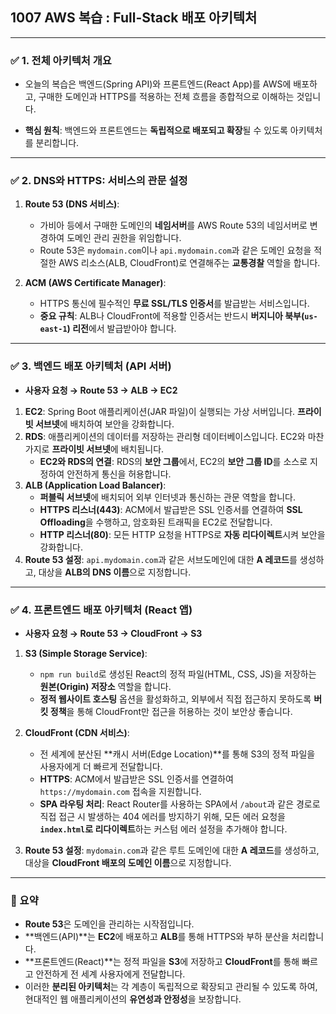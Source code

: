 ## 1007 AWS 복습 : Full-Stack 배포 아키텍처

---

### ✅ 1. 전체 아키텍처 개요

*   오늘의 복습은 백엔드(Spring API)와 프론트엔드(React App)를 AWS에 배포하고, 구매한 도메인과 HTTPS를 적용하는 전체 흐름을 종합적으로 이해하는 것입니다.

*   **핵심 원칙**: 백엔드와 프론트엔드는 **독립적으로 배포되고 확장**될 수 있도록 아키텍처를 분리합니다.

---

### ✅ 2. DNS와 HTTPS: 서비스의 관문 설정

1.  **Route 53 (DNS 서비스)**:
    *   가비아 등에서 구매한 도메인의 **네임서버**를 AWS Route 53의 네임서버로 변경하여 도메인 관리 권한을 위임합니다.
    *   Route 53은 `mydomain.com`이나 `api.mydomain.com`과 같은 도메인 요청을 적절한 AWS 리소스(ALB, CloudFront)로 연결해주는 **교통경찰** 역할을 합니다.

2.  **ACM (AWS Certificate Manager)**:
    *   HTTPS 통신에 필수적인 **무료 SSL/TLS 인증서**를 발급받는 서비스입니다.
    *   **중요 규칙**: ALB나 CloudFront에 적용할 인증서는 반드시 **버지니아 북부(`us-east-1`) 리전**에서 발급받아야 합니다.

---

### ✅ 3. 백엔드 배포 아키텍처 (API 서버)

*   **사용자 요청 → Route 53 → ALB → EC2**

1.  **EC2**: Spring Boot 애플리케이션(JAR 파일)이 실행되는 가상 서버입니다. **프라이빗 서브넷**에 배치하여 보안을 강화합니다.
2.  **RDS**: 애플리케이션의 데이터를 저장하는 관리형 데이터베이스입니다. EC2와 마찬가지로 **프라이빗 서브넷**에 배치됩니다.
    *   **EC2와 RDS의 연결**: RDS의 **보안 그룹**에서, EC2의 **보안 그룹 ID**를 소스로 지정하여 안전하게 통신을 허용합니다.
3.  **ALB (Application Load Balancer)**:
    *   **퍼블릭 서브넷**에 배치되어 외부 인터넷과 통신하는 관문 역할을 합니다.
    *   **HTTPS 리스너(443)**: ACM에서 발급받은 SSL 인증서를 연결하여 **SSL Offloading**을 수행하고, 암호화된 트래픽을 EC2로 전달합니다.
    *   **HTTP 리스너(80)**: 모든 HTTP 요청을 HTTPS로 **자동 리다이렉트**시켜 보안을 강화합니다.
4.  **Route 53 설정**: `api.mydomain.com`과 같은 서브도메인에 대한 **A 레코드**를 생성하고, 대상을 **ALB의 DNS 이름**으로 지정합니다.

---

### ✅ 4. 프론트엔드 배포 아키텍처 (React 앱)

*   **사용자 요청 → Route 53 → CloudFront → S3**

1.  **S3 (Simple Storage Service)**:
    *   `npm run build`로 생성된 React의 정적 파일(HTML, CSS, JS)을 저장하는 **원본(Origin) 저장소** 역할을 합니다.
    *   **정적 웹사이트 호스팅** 옵션을 활성화하고, 외부에서 직접 접근하지 못하도록 **버킷 정책**을 통해 CloudFront만 접근을 허용하는 것이 보안상 좋습니다.

2.  **CloudFront (CDN 서비스)**:
    *   전 세계에 분산된 **캐시 서버(Edge Location)**를 통해 S3의 정적 파일을 사용자에게 더 빠르게 전달합니다.
    *   **HTTPS**: ACM에서 발급받은 SSL 인증서를 연결하여 `https://mydomain.com` 접속을 지원합니다.
    *   **SPA 라우팅 처리**: React Router를 사용하는 SPA에서 `/about`과 같은 경로로 직접 접근 시 발생하는 404 에러를 방지하기 위해, 모든 에러 요청을 **`index.html`로 리다이렉트**하는 커스텀 에러 설정을 추가해야 합니다.

3.  **Route 53 설정**: `mydomain.com`과 같은 루트 도메인에 대한 **A 레코드**를 생성하고, 대상을 **CloudFront 배포의 도메인 이름**으로 지정합니다.

---

### 📌 요약

*   **Route 53**은 도메인을 관리하는 시작점입니다.
*   **백엔드(API)**는 **EC2**에 배포하고 **ALB**를 통해 HTTPS와 부하 분산을 처리합니다.
*   **프론트엔드(React)**는 정적 파일을 **S3**에 저장하고 **CloudFront**를 통해 빠르고 안전하게 전 세계 사용자에게 전달합니다.
*   이러한 **분리된 아키텍처**는 각 계층이 독립적으로 확장되고 관리될 수 있도록 하여, 현대적인 웹 애플리케이션의 **유연성과 안정성**을 보장합니다.